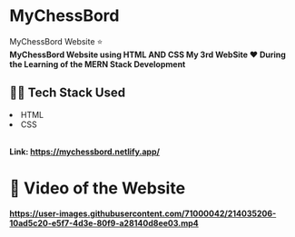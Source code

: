 # MyChessBord
MyChessBord Website ⭐<br>
<b>MyChessBord Website using HTML AND CSS My 3rd WebSite ❤️ During the Learning of the MERN Stack Development</b>

## 👨‍💻 Tech Stack Used
<li>HTML</li>
<li>CSS</li>
<br>

<b>Link: https://mychessbord.netlify.app/

# 🎥 Video of the Website

https://user-images.githubusercontent.com/71000042/214035206-10ad5c20-e5f7-4d3e-80f9-a28140d8ee03.mp4

